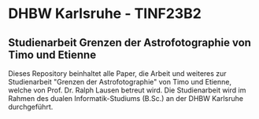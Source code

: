 # DHBW Karlsruhe - TINF23B2
## Studienarbeit Grenzen der Astrofotographie von Timo und Etienne

Dieses Repository beinhaltet alle Paper, die Arbeit und weiteres zur Studienarbeit "Grenzen der Astrofotographie" von Timo und Etienne, welche von Prof. Dr. Ralph Lausen betreut wird.
Die Studienarbeit wird im Rahmen des dualen Informatik-Studiums (B.Sc.) an der DHBW Karlsruhe durchgeführt.
